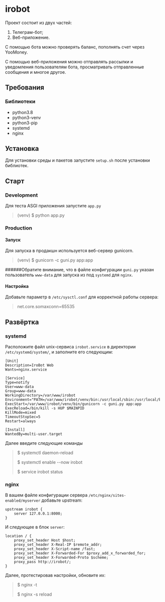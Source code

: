 # irobot
Проект состоит из двух частей: 
1) Телеграм-бот;
2) Веб-приложение.

С помощью бота можно проверять баланс, пополнять счет через YooMoney.

С помощью веб-приложения можно отправлять рассылки и уведомления пользователям бота, просматривать отправленные сообщения и многое другое.

## Требования
### Библиотеки
* python3.8
* python3-venv
* python3-pip
* systemd
* nginx

## Установка
Для установки среды и пакетов запустите `setup.sh` после установки библиотек.

## Старт
### Development
Для теста ASGI приложения запустите `app.py` 
> (venv) $ python app.py
### Production
#### Запуск
Для запуска в продакшн используется веб-сервер gunicorn.
> (venv) $ gunicorn -c guni.py app:app

######Обратите внимание, что в файле конфигурации `guni.py` указан пользователь `www-data` для запуска из под `systemd` для `nginx`.
#### Настройка
Добавьте параметр в `/etc/sysctl.conf` для корректной работы сервера:
> net.core.somaxconn=65535

## Развёртка
### systemd
Расположите файл unix-сервиса `irobot.service` в директории `/etc/systemd/system/`, и заполните его следующим:
```
[Unit]
Description=IroBot Web
Wants=nginx.service

[Service]
Type=notify
User=www-data
Group=www-data
WorkingDirectory=/var/www/irobot
Environment="PATH=/var/www/irobot/venv/bin:/usr/local/sbin:/usr/local/bin:/usr/sbin:/usr/bin:/sbin:/bin"
ExecStart=/var/www/irobot/venv/bin/gunicorn -c guni.py app:app
ExecReload=/bin/kill -s HUP $MAINPID
KillMode=mixed
TimeoutStopSec=5
Restart=always

[Install]
WantedBy=multi-user.target
```
Далее введите следующие команды
> $ systemctl daemon-reload
> 
> $ systemctl enable --now irobot
> 
> $ service irobot status

### nginx
В вашем файле конфигурации сервера `/etc/nginx/sites-enabled/myserver` добавьте upstream:
```
upstream irobot {
    server 127.0.0.1:8000;
}
```
И следующее в блок `server`:
```
location / {
    proxy_set_header Host $host;
    proxy_set_header X-Real-IP $remote_addr;
    proxy_set_header X-Script-name /fast;
    proxy_set_header X-Forwarded-For $proxy_add_x_forwarded_for;
    proxy_set_header X-Forwarded-Proto $scheme;
    proxy_pass http://irobot/;
}
```
Далее, протестировав настройки, обновите их:
> $ nginx -t
> 
> $ nginx -s reload

